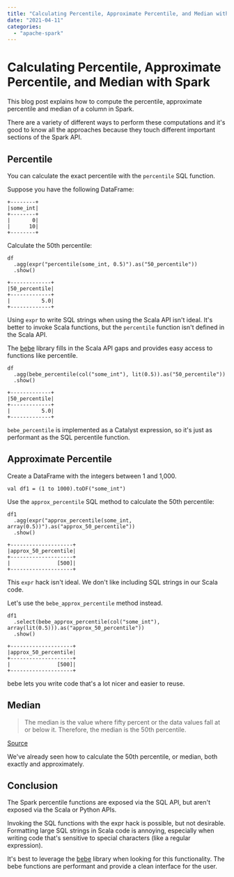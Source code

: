 ```yaml
---
title: "Calculating Percentile, Approximate Percentile, and Median with Spark"
date: "2021-04-11"
categories: 
  - "apache-spark"
---
```


# Calculating Percentile, Approximate Percentile, and Median with Spark

This blog post explains how to compute the percentile, approximate percentile and median of a column in Spark.

There are a variety of different ways to perform these computations and it's good to know all the approaches because they touch different important sections of the Spark API.

## Percentile

You can calculate the exact percentile with the `percentile` SQL function.

Suppose you have the following DataFrame:

```
+--------+
|some_int|
+--------+
|       0|
|      10|
+--------+
```

Calculate the 50th percentile:

```
df
  .agg(expr("percentile(some_int, 0.5)").as("50_percentile"))
  .show()
```

```
+-------------+
|50_percentile|
+-------------+
|          5.0|
+-------------+
```

Using `expr` to write SQL strings when using the Scala API isn't ideal. It's better to invoke Scala functions, but the `percentile` function isn't defined in the Scala API.

The [bebe](https://github.com/MrPowers/bebe) library fills in the Scala API gaps and provides easy access to functions like percentile.

```
df
  .agg(bebe_percentile(col("some_int"), lit(0.5)).as("50_percentile"))
  .show()
```

```
+-------------+
|50_percentile|
+-------------+
|          5.0|
+-------------+
```

`bebe_percentile` is implemented as a Catalyst expression, so it's just as performant as the SQL percentile function.

## Approximate Percentile

Create a DataFrame with the integers between 1 and 1,000.

```
val df1 = (1 to 1000).toDF("some_int")
```

Use the `approx_percentile` SQL method to calculate the 50th percentile:

```
df1
  .agg(expr("approx_percentile(some_int, array(0.5))").as("approx_50_percentile"))
  .show()
```

```
+--------------------+
|approx_50_percentile|
+--------------------+
|               [500]|
+--------------------+
```

This `expr` hack isn't ideal. We don't like including SQL strings in our Scala code.

Let's use the `bebe_approx_percentile` method instead.

```
df1
  .select(bebe_approx_percentile(col("some_int"), array(lit(0.5))).as("approx_50_percentile"))
  .show()
```

```
+--------------------+
|approx_50_percentile|
+--------------------+
|               [500]|
+--------------------+
```

bebe lets you write code that's a lot nicer and easier to reuse.

## Median

> The median is the value where fifty percent or the data values fall at or below it. Therefore, the median is the 50th percentile.

[Source](https://online.stat.psu.edu/stat500/book/export/html/536#:~:text=The%20median%20is%20the%20value,median%20is%20the%2050th%20percentile.)

We've already seen how to calculate the 50th percentile, or median, both exactly and approximately.

## Conclusion

The Spark percentile functions are exposed via the SQL API, but aren't exposed via the Scala or Python APIs.

Invoking the SQL functions with the expr hack is possible, but not desirable. Formatting large SQL strings in Scala code is annoying, especially when writing code that's sensitive to special characters (like a regular expression).

It's best to leverage the [bebe](https://github.com/MrPowers/bebe) library when looking for this functionality. The bebe functions are performant and provide a clean interface for the user.
